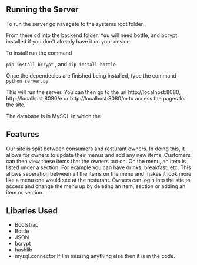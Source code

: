 ## Running the Server
To run the server go navagate to the systems root folder.

From there cd into the backend folder. You will need bottle, and bcrypt installed if you don't already have it on your device.

To install run the command

`pip install bcrypt` , and `pip install bottle`

Once the dependecies are finished being installed, type the command `python server.py`

This will run the server. You can then go to the url http://localhost:8080, http://localhost:8080/e or http://localhost:8080/m to access the pages for the site.

The database is in MySQL in which the 

## Features

Our site is split between consumers and resturant owners. In doing this, it allows for owners to update their menus and add any new items. Customers can then view these items
that the owners put on. On the menu, an item is listed under a section. For example you can have drinks, breakfast, etc. This allows seperation between all the items
on the menu and makes it look more like a menu one would see at the resturant. Owners can login into the site to access and change the menu up by deleting an item, section or
adding an item or section. 

## Libaries Used

* Bootstrap
* Bottle
* JSON
* bcrypt
* hashlib
* mysql.connector
If I'm missing anything else then it is in the code.
